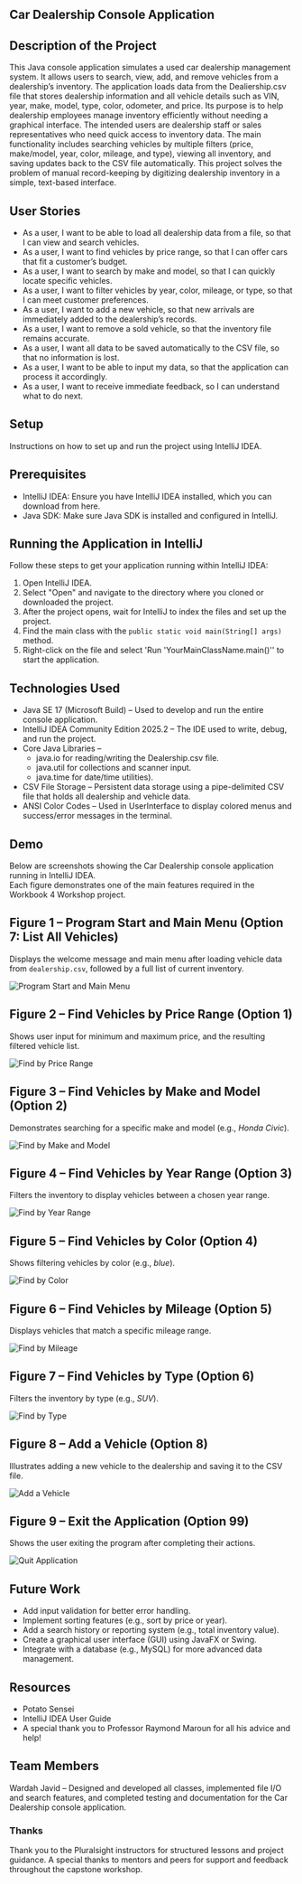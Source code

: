 ## Car Dealership Console Application

## Description of the Project

This Java console application simulates a used car dealership management system. It allows users to search, view, add, and remove vehicles from a dealership’s inventory. 
The application loads data from the Dealiership.csv file that stores dealership information and all vehicle details such as VIN, year, make, model, type, color, odometer, and price. Its purpose is to help dealership employees manage inventory efficiently without needing a graphical interface. The intended users are dealership staff or sales representatives who need quick access to inventory data. 
The main functionality includes searching vehicles by multiple filters (price, make/model, year, color, mileage, and type), viewing all inventory, and saving updates back to the CSV file automatically. This project solves the problem of manual record-keeping by digitizing dealership inventory in a simple, text-based interface.

## User Stories

- As a user, I want to be able to load all dealership data from a file, so that I can view and search vehicles.
- As a user, I want to find vehicles by price range, so that I can offer cars that fit a customer’s budget.
- As a user, I want to search by make and model, so that I can quickly locate specific vehicles.
- As a user, I want to filter vehicles by year, color, mileage, or type, so that I can meet customer preferences.
- As a user, I want to add a new vehicle, so that new arrivals are immediately added to the dealership’s records.
- As a user, I want to remove a sold vehicle, so that the inventory file remains accurate.
- As a user, I want all data to be saved automatically to the CSV file, so that no information is lost.
- As a user, I want to be able to input my data, so that the application can process it accordingly.
- As a user, I want to receive immediate feedback, so I can understand what to do next.

## Setup
Instructions on how to set up and run the project using IntelliJ IDEA.

## Prerequisites
- IntelliJ IDEA: Ensure you have IntelliJ IDEA installed, which you can download from here.
- Java SDK: Make sure Java SDK is installed and configured in IntelliJ.
  
## Running the Application in IntelliJ
Follow these steps to get your application running within IntelliJ IDEA:
1. Open IntelliJ IDEA.
2. Select "Open" and navigate to the directory where you cloned or downloaded the project.
3. After the project opens, wait for IntelliJ to index the files and set up the project.
4. Find the main class with the `public static void main(String[] args)` method.
5. Right-click on the file and select 'Run 'YourMainClassName.main()'' to start the application.

## Technologies Used
- Java SE 17 (Microsoft Build) – Used to develop and run the entire console application.
- IntelliJ IDEA Community Edition 2025.2 – The IDE used to write, debug, and run the project.
- Core Java Libraries –
  - java.io for reading/writing the Dealership.csv file.
  - java.util for collections and scanner input.
  - java.time for date/time utilities).
- CSV File Storage – Persistent data storage using a pipe-delimited CSV file that holds all dealership and vehicle data.
- ANSI Color Codes – Used in UserInterface to display colored menus and success/error messages in the terminal.

## Demo

Below are screenshots showing the Car Dealership console application running in IntelliJ IDEA.  
Each figure demonstrates one of the main features required in the Workbook 4 Workshop project.


## **Figure 1 – Program Start and Main Menu (Option 7: List All Vehicles)**
Displays the welcome message and main menu after loading vehicle data from `dealership.csv`, followed by a full list of current inventory.

![Program Start and Main Menu](screenshots/car7.png)


## **Figure 2 – Find Vehicles by Price Range (Option 1)**
Shows user input for minimum and maximum price, and the resulting filtered vehicle list.

![Find by Price Range](screenshots/car1.png)


## **Figure 3 – Find Vehicles by Make and Model (Option 2)**
Demonstrates searching for a specific make and model (e.g., *Honda Civic*).

![Find by Make and Model](screenshots/car2.png)


## **Figure 4 – Find Vehicles by Year Range (Option 3)**
Filters the inventory to display vehicles between a chosen year range.

![Find by Year Range](screenshots/car3.png)


## **Figure 5 – Find Vehicles by Color (Option 4)**
Shows filtering vehicles by color (e.g., *blue*).

![Find by Color](screenshots/car4.png)


## **Figure 6 – Find Vehicles by Mileage (Option 5)**
Displays vehicles that match a specific mileage range.

![Find by Mileage](screenshots/car5.png)


## **Figure 7 – Find Vehicles by Type (Option 6)**
Filters the inventory by type (e.g., *SUV*).

![Find by Type](screenshots/car6.png)


## **Figure 8 – Add a Vehicle (Option 8)**

Illustrates adding a new vehicle to the dealership and saving it to the CSV file.

![Add a Vehicle](screenshots/car8.png)


## **Figure 9 – Exit the Application (Option 99)**
Shows the user exiting the program after completing their actions.

![Quit Application](screenshots/car99.png)



## Future Work
- Add input validation for better error handling.
- Implement sorting features (e.g., sort by price or year).
- Add a search history or reporting system (e.g., total inventory value).
- Create a graphical user interface (GUI) using JavaFX or Swing.
- Integrate with a database (e.g., MySQL) for more advanced data management.

## Resources
* Potato Sensei
* IntelliJ IDEA User Guide
* A special thank you to Professor Raymond Maroun for all his advice and help!

## Team Members
Wardah Javid – Designed and developed all classes, implemented file I/O and search features, and completed testing and documentation for the Car Dealership console application.

### Thanks
Thank you to the Pluralsight instructors for structured lessons and project guidance.
A special thanks to mentors and peers for support and feedback throughout the capstone workshop.

